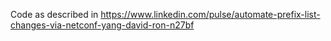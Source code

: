 Code as described in
https://www.linkedin.com/pulse/automate-prefix-list-changes-via-netconf-yang-david-ron-n27bf
